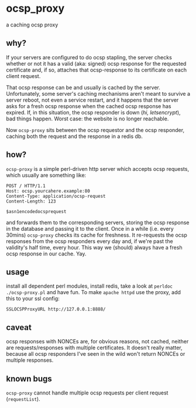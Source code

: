 # ocsp_proxy
a caching ocsp proxy

## why?
If your servers are configured to do ocsp stapling, the server checks whether or not it has a valid (aka: signed) ocsp response for the requested certificate and, if so, attaches that ocsp-response to its certificate on each client request.

That ocsp response can be and usually is cached by the server. Unfortunately, some server's caching mechanisms aren't meant to survive a server reboot, not even a service restart, and it happens that the server asks for a fresh ocsp response when the cached ocsp response has expired.
If, in this situation, the ocsp responder is down (*hi, letsencrypt*), bad things happen. Worst case: the website is no longer reachable.

Now `ocsp-proxy` sits between the ocsp requestor and the ocsp responder, caching both the request and the response in a redis db.

## how?
`ocsp-proxy` is a simple perl-driven http server which accepts ocsp requests, which usually are something like:
```
POST / HTTP/1.1
Host: ocsp.yourcahere.example:80
Content-Type: application/ocsp-request
Content-Length: 123

$asn1encodedocsprequest
```
and forwards them to the corresponding servers, storing the ocsp response in the database and passing it to the client.
Once in a while (i.e. every 30mins) `ocsp-proxy` checks its cache for freshness. It re-requests the ocsp responses from the ocsp responders every day and, if we're past the validity's half time, every hour.
This way we (should) always have a fresh ocsp response in our cache. Yay.

## usage
install all dependent perl modules, install redis, take a look at `perldoc ./ocsp-proxy.pl` and have fun.
To make `apache httpd` use the proxy, add this to your ssl config:
```
SSLOCSPProxyURL http://127.0.0.1:8888/
```

## caveat
ocsp responses with NONCEs are, for obvious reasons, not cached, neither are requests/responses with multiple certificates.
It doesn't really matter, because all ocsp responders I've seen in the wild won't return NONCEs or multiple responses.

## known bugs
`ocsp-proxy` cannot handle multiple ocsp requests per client request (`requestList`).
